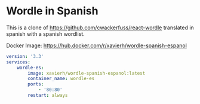 # Wordle in Spanish

This is a clone of https://github.com/cwackerfuss/react-wordle translated in spanish with a spanish wordlist.

Docker Image: https://hub.docker.com/r/xavierh/wordle-spanish-espanol

``` yaml
version: '3.3'
services:
    wordle-es:
        image: xavierh/wordle-spanish-espanol:latest
        container_name: wordle-es
        ports:
            - '80:80'
        restart: always
```
